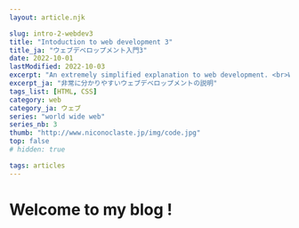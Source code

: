 ```yaml
---
layout: article.njk

slug: intro-2-webdev3
title: "Intoduction to web development 3"
title_ja: "ウェブデベロップメント入門3"
date: 2022-10-01
lastModified: 2022-10-03
excerpt: "An extremely simplified explanation to web development. <br>What is the work of a web developer ? How the browser works ? What language do I need to learn ?"
excerpt_ja: "非常に分かりやすいウェブデベロップメントの説明"
tags_list: [HTML, CSS]
category: web
category_ja: ウェブ
series: "world wide web"
series_nb: 3
thumb: "http://www.niconoclaste.jp/img/code.jpg"
top: false
# hidden: true

tags: articles
---
```


# Welcome to my blog !

  <!-- <strong x-text="$store.language.selected"></strong> -->

  <template x-if="lang.current === 'en'">
    <p>GREAT !</p>
  </template>
  <template x-if="lang.current === 'ja'">
    <p>素晴らしい！！！</p>
  </template>
